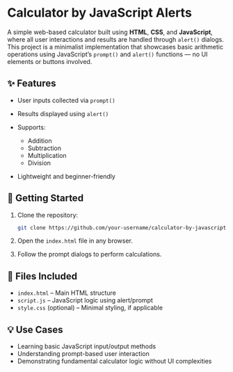 

# Calculator by JavaScript Alerts

A simple web-based calculator built using **HTML**, **CSS**, and **JavaScript**, where all user interactions and results are handled through `alert()` dialogs. This project is a minimalist implementation that showcases basic arithmetic operations using JavaScript’s `prompt()` and `alert()` functions — no UI elements or buttons involved.

## ✨ Features

* User inputs collected via `prompt()`
* Results displayed using `alert()`
* Supports:

  * Addition
  * Subtraction
  * Multiplication
  * Division
* Lightweight and beginner-friendly

## 🚀 Getting Started

1. Clone the repository:

   ```bash
   git clone https://github.com/your-username/calculator-by-javascriptalerts.git
   ```
2. Open the `index.html` file in any browser.
3. Follow the prompt dialogs to perform calculations.

## 📁 Files Included

* `index.html` – Main HTML structure
* `script.js` – JavaScript logic using alert/prompt
* `style.css` (optional) – Minimal styling, if applicable

## 💡 Use Cases

* Learning basic JavaScript input/output methods
* Understanding prompt-based user interaction
* Demonstrating fundamental calculator logic without UI complexities



